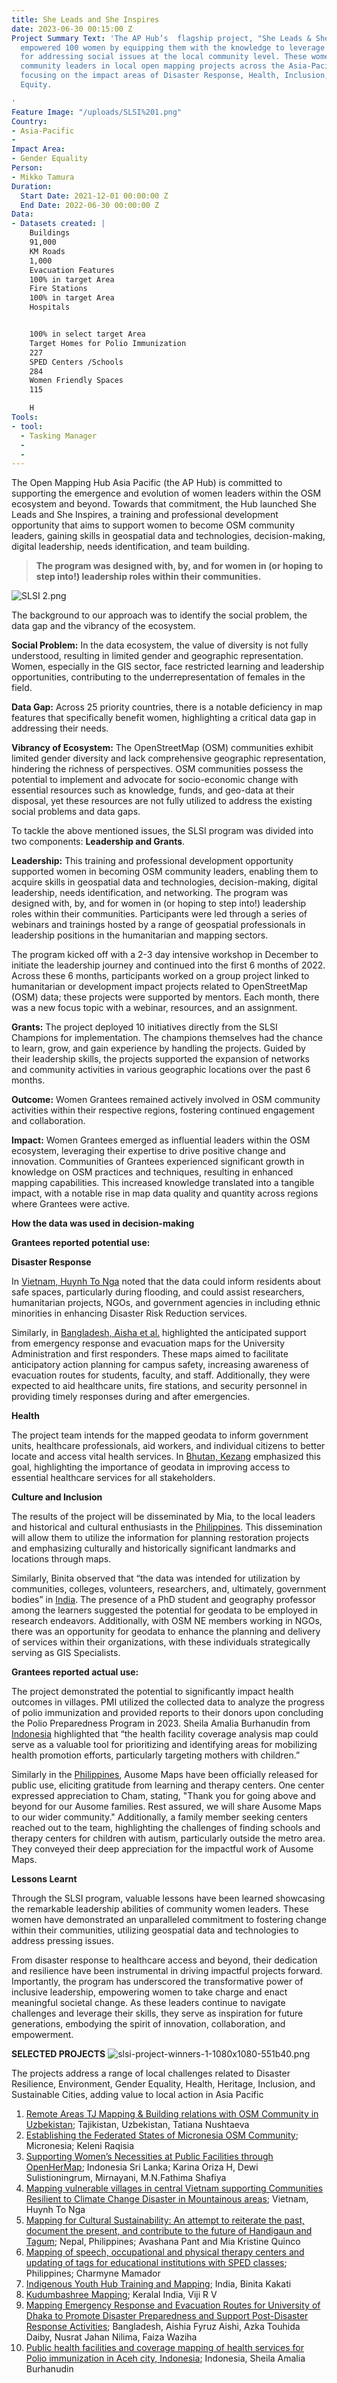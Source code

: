 ```yaml
---
title: She Leads and She Inspires
date: 2023-06-30 00:15:00 Z
Project Summary Text: 'The AP Hub’s  flagship project, "She Leads & She Inspires (SLSI)"
  empowered 100 women by equipping them with the knowledge to leverage open mapping
  for addressing social issues at the local community level. These women served as
  community leaders in local open mapping projects across the Asia-Pacific region,
  focusing on the impact areas of Disaster Response, Health, Inclusion, and Gender
  Equity.

'
Feature Image: "/uploads/SLSI%201.png"
Country:
- Asia-Pacific
- 
Impact Area:
- Gender Equality
Person:
- Mikko Tamura
Duration:
  Start Date: 2021-12-01 00:00:00 Z
  End Date: 2022-06-30 00:00:00 Z
Data:
- Datasets created: |
    Buildings
    91,000
    KM Roads
    1,000
    Evacuation Features
    100% in target Area
    Fire Stations
    100% in target Area
    Hospitals


    100% in select target Area
    Target Homes for Polio Immunization
    227
    SPED Centers /Schools
    284
    Women Friendly Spaces
    115

    H
Tools:
- tool:
  - Tasking Manager
  - 
  - 
---
```


The Open Mapping Hub Asia Pacific (the AP Hub) is committed to supporting the emergence and evolution of women leaders within the OSM ecosystem and beyond. Towards that commitment, the Hub launched She Leads and She Inspires, a training and professional development opportunity that aims to support women to become OSM community leaders, gaining skills in geospatial data and technologies, decision-making, digital leadership, needs identification, and team building.

> **The program was designed with, by, and for women in (or hoping to step into!) leadership roles within their communities.**

![SLSI 2.png](/uploads/SLSI%202.png)


The background to our approach was to identify the social problem, the data gap and the vibrancy of the ecosystem. 

**Social Problem:** 
In the data ecosystem, the value of diversity is not fully understood, resulting in limited gender and geographic representation. Women, especially in the GIS sector, face restricted learning and leadership opportunities, contributing to the underrepresentation of females in the field.

**Data Gap:**
Across 25 priority countries, there is a notable deficiency in map features that specifically benefit women, highlighting a critical data gap in addressing their needs.

**Vibrancy of Ecosystem:**
The OpenStreetMap (OSM) communities exhibit limited gender diversity and lack comprehensive geographic representation, hindering the richness of perspectives. OSM communities possess the potential to implement and advocate for socio-economic change with essential resources such as knowledge, funds, and geo-data at their disposal, yet these resources are not fully utilized to address the existing social problems and data gaps.

To tackle the above mentioned issues, the SLSI program was divided into two components: **Leadership and Grants**.

**Leadership:**
This training and professional development opportunity supported women in becoming OSM community leaders, enabling them to acquire skills in geospatial data and technologies, decision-making, digital leadership, needs identification, and networking.
The program was designed with, by, and for women in (or hoping to step into!) leadership roles within their communities. Participants were led through a series of webinars and trainings hosted by a range of geospatial professionals in leadership positions in the humanitarian and mapping sectors.

The program kicked off with a 2-3 day intensive workshop in December to initiate the leadership journey and continued into the first 6 months of 2022. Across these 6 months, participants worked on a group project linked to humanitarian or development impact projects related to OpenStreetMap (OSM) data; these projects were supported by mentors. Each month, there was a new focus topic with a webinar, resources, and an assignment.

**Grants:**
The project deployed 10 initiatives directly from the SLSI Champions for implementation. The champions themselves had the chance to learn, grow, and gain experience by handling the projects. Guided by their leadership skills, the projects supported the expansion of networks and community activities in various geographic locations over the past 6 months.

**Outcome:**
Women Grantees remained actively involved in OSM community activities within their respective regions, fostering continued engagement and collaboration.

**Impact:**
Women Grantees emerged as influential leaders within the OSM ecosystem, leveraging their expertise to drive positive change and innovation. Communities of Grantees experienced significant growth in knowledge on OSM practices and techniques, resulting in enhanced mapping capabilities. This increased knowledge translated into a tangible impact, with a notable rise in map data quality and quantity across regions where Grantees were active.

**How the data was used in decision-making**

**Grantees reported potential use:**

**Disaster Response**

In [Vietnam, Huynh To Nga](https://docs.google.com/presentation/d/1ZzwGDu-rErEX3TX1HkWtJMV9blb0fgoYygvsMuAJ4EM/edit#slide=id.p1) noted that the data could inform residents about safe spaces, particularly during flooding, and could assist researchers, humanitarian projects, NGOs, and government agencies in including ethnic minorities in enhancing Disaster Risk Reduction services.

Similarly, in [Bangladesh, Aisha et al.](https://docs.google.com/spreadsheets/d/1_7sov_kUYjNiOsHVCMtZDRMnHF-nXK00HNBwC_mcz9Q/edit#gid=411190869) highlighted the anticipated support from emergency response and evacuation maps for the University Administration and first responders. These maps aimed to facilitate anticipatory action planning for campus safety, increasing awareness of evacuation routes for students, faculty, and staff. Additionally, they were expected to aid healthcare units, fire stations, and security personnel in providing timely responses during and after emergencies.

**Health**

The project team intends for the mapped geodata to inform government units, healthcare professionals, aid workers, and individual citizens to better locate and access vital health services. In [Bhutan, Kezang](https://docs.google.com/presentation/d/1pFK1htomWPAXP_-HS28uy2G4Ov4AvbqS2vCp3hfKTJU/edit#slide=id.p1) emphasized this goal, highlighting the importance of geodata in improving access to essential healthcare services for all stakeholders.

**Culture and Inclusion**

The results of the project will be disseminated by Mia, to the local leaders and historical and cultural enthusiasts in the [Philippines](https://docs.google.com/presentation/d/1DwK-aKXPmXpCscFnJU7dacA6Eu4_nWYdDZzOCT9l4f4/edit#slide=id.p1). This dissemination will allow them to utilize the information for planning restoration projects and emphasizing culturally and historically significant landmarks and locations through maps.

Similarly, Binita observed that “the data was intended for utilization by communities, colleges, volunteers, researchers, and, ultimately, government bodies” in [India](https://docs.google.com/presentation/d/1XKbucvMT35MPwHML8GKjag3BFo_-eq4Fli_l1XG3bi4/edit#slide=id.p1). The presence of a PhD student and geography professor among the learners suggested the potential for geodata to be employed in research endeavors. Additionally, with OSM NE members working in NGOs, there was an opportunity for geodata to enhance the planning and delivery of services within their organizations, with these individuals strategically serving as GIS Specialists.

**Grantees reported actual use:**

The project demonstrated the potential to significantly impact health outcomes in villages. PMI utilized the collected data to analyze the progress of polio immunization and provided reports to their donors upon concluding the Polio Preparedness Program in 2023. Sheila Amalia Burhanudin from [Indonesia](https://docs.google.com/presentation/d/1HPMpLWNWhIWg5KEyq33NvAwOWBaWMNMoXxl4sprrx8A/edit#slide=id.p1) highlighted that “the health facility coverage analysis map could serve as a valuable tool for prioritizing and identifying areas for mobilizing health promotion efforts, particularly targeting mothers with children.”

Similarly in the [Philippines](https://docs.google.com/presentation/d/11mgO2WTBvAFiyTCYe_6D_OG2i5gIGugnSyL2T35bE5Y/edit#slide=id.p2), Ausome Maps have been officially released for public use, eliciting gratitude from learning and therapy centers. One center expressed appreciation to Cham, stating, "Thank you for going above and beyond for our Ausome families. Rest assured, we will share Ausome Maps to our wider community." Additionally, a family member seeking centers reached out to the team, highlighting the challenges of finding schools and therapy centers for children with autism, particularly outside the metro area. They conveyed their deep appreciation for the impactful work of Ausome Maps.

**Lessons Learnt**

Through the SLSI program, valuable lessons have been learned showcasing the remarkable leadership abilities of community women leaders. These women have demonstrated an unparalleled commitment to fostering change within their communities, utilizing geospatial data and technologies to address pressing issues. 

From disaster response to healthcare access and beyond, their dedication and resilience have been instrumental in driving impactful projects forward. Importantly, the program has underscored the transformative power of inclusive leadership, empowering women to take charge and enact meaningful societal change. As these leaders continue to navigate challenges and leverage their skills, they serve as inspiration for future generations, embodying the spirit of innovation, collaboration, and empowerment.

**SELECTED PROJECTS**
![slsi-project-winners-1-1080x1080-551b40.png](/uploads/slsi-project-winners-1-1080x1080-551b40.png)

The projects address a range of local challenges related to Disaster Resilience, Environment, Gender Equality, Health, Heritage, Inclusion, and Sustainable Cities, adding value to local action in Asia Pacific

1. [Remote Areas TJ Mapping & Building relations with OSM Community in Uzbekistan](https://docs.google.com/document/d/10CdUA3T_htOPhH2KN_Y4F0fQkbtEIjOA/edit?usp=sharing&ouid=103467620114809613915&rtpof=true&sd=true); Tajikistan, Uzbekistan, Tatiana Nushtaeva
2. [Establishing the Federated States of Micronesia OSM Community](https://docs.google.com/document/d/1VUDe4nvm3wyI0N823UKLA_KlGSq3dAL8/edit?usp=sharing&ouid=103411667573422966047&rtpof=true&sd=true); Micronesia; Keleni Raqisia
3. [Supporting Women’s Necessities at Public Facilities through OpenHerMap](https://docs.google.com/document/d/1XvNH_vSHvz4A-5lQO_265_DeNf2ptgN-/edit?usp=sharing&ouid=103467620114809613915&rtpof=true&sd=true); Indonesia Sri Lanka; Karina Oriza H, Dewi Sulistioningrum, Mirnayani, M.N.Fathima Shafiya
4. [Mapping vulnerable villages in central Vietnam supporting Communities Resilient to Climate Change Disaster in Mountainous areas](https://docs.google.com/document/d/1Io9PedgQ4MxdUENwSvY_Zcvepi0x75_y/edit?usp=sharing&ouid=103467620114809613915&rtpof=true&sd=true); Vietnam, Huynh To Nga
5. [Mapping for Cultural Sustainability: An attempt to reiterate the past, document the present, and contribute to the future of Handigaun and Tagum](https://docs.google.com/document/d/1nXbqsxPhOwFb1MiTZuGsZKNpHx6rBrKF/edit?usp=sharing&ouid=103467620114809613915&rtpof=true&sd=true); Nepal, Philippines; Avashana Pant and Mia Kristine Quinco
6. [Mapping of speech, occupational and physical therapy centers and updating of tags for educational institutions with SPED classes](https://docs.google.com/document/d/1MEPVdzKAtpC-DNfGTMa2jPmxyLALb-HJ/edit?usp=sharing&ouid=116050393293796339451&rtpof=true&sd=true); Philippines; Charmyne Mamador
7. [Indigenous Youth Hub Training and Mapping](https://docs.google.com/document/d/1yTwjXSGcWUiJQfaFR4zpetJgstr1QUCX/edit?usp=sharing&ouid=103411667573422966047&rtpof=true&sd=true); India, Binita Kakati
8. [Kudumbashree Mapping](https://docs.google.com/document/d/1AOGz38xxYkApFs5zAZfECkx9oa8SzIxw/edit?usp=sharing&ouid=103467620114809613915&rtpof=true&sd=true); Keralal India, Viji R V
9. [Mapping Emergency Response and Evacuation Routes for University of Dhaka to Promote Disaster Preparedness and Support Post-Disaster Response Activities](https://docs.google.com/document/d/1qGuhqspFinqcVDCUIsWW59NMFOpmh-Z_/edit?usp=sharing&ouid=103467620114809613915&rtpof=true&sd=true); Bangladesh, Aishia Fyruz Aishi, Azka Touhida Daiby, Nusrat Jahan Nilima, Faiza Waziha
10. [Public health facilities and coverage mapping of health services for Polio immunization in Aceh city, Indonesia](https://docs.google.com/document/d/13stjOvBX7cxzxL4mcCDe7vkrZ3TIeoAf/edit?usp=sharing&rtpof=true&sd=true); Indonesia, Sheila Amalia Burhanudin
